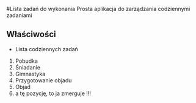 #Lista zadań do wykonania
Prosta aplikacja do zarządzania codziennymi zadaniami
## Właściwości
* Lista codziennych zadań

1) Pobudka
2) Śniadanie
3) Gimnastyka
4) Przygotowanie objadu
5) Objad
6) a tę pozycję, to ja zmerguje !!!
